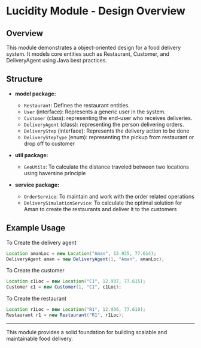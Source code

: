 # Lucidity Module - Design Overview

## Overview
This module demonstrates a object-oriented design for a food delivery system.
It models core entities such as Restaurant, Customer, and DeliveryAgent using Java best practices.

## Structure
- **model package:** 
  - `Restaurant`: Defines the restaurant entities.
  - `User` (interface): Represents a generic user in the system.
  - `Customer` (class): representing the end-user who receives deliveries.
  - `DeliveryAgent` (class): representing the person delivering orders.
  - `DeliveryStep` (interface): Represents the delivery action to be done
  - `DeliveryStepType` (enum): representing the pickup from restaurant or drop off to customer

- **util package:**
  - `GeoUtils`: To calculate the distance traveled between two locations using haversine principle
- **service package:**
  - `OrderService`: To maintain and work with the order related operations
  - `DeliverySimulationService`: To calculate the optimal solution for Aman to create the restaurants and deliver it to the customers


## Example Usage
To Create the delivery agent
```java
Location amanLoc = new Location("Aman", 12.935, 77.614);
DeliveryAgent aman = new DeliveryAgent(1, "Aman", amanLoc);
```
To Create the customer
```java
Location c1Loc = new Location("C1", 12.937, 77.615);
Customer c1 = new Customer(1, "C1", c1Loc);
```

To Create the restaurant
```java
Location r1Loc = new Location("R1", 12.936, 77.610);
Restaurant r1 = new Restaurant("R1", r1Loc);
```

---
This module provides a solid foundation for building scalable and maintainable food delivery.